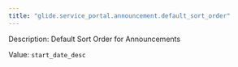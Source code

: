 ```yaml
---
title: "glide.service_portal.announcement.default_sort_order"
---
```


Description: Default Sort Order for Announcements

Value: `start_date_desc`